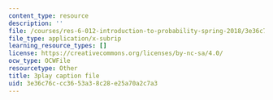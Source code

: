 ```yaml
---
content_type: resource
description: ''
file: /courses/res-6-012-introduction-to-probability-spring-2018/3e36c76ccc3653a38c28e25a70a2c7a3_whbKmwMmB4s.vtt
file_type: application/x-subrip
learning_resource_types: []
license: https://creativecommons.org/licenses/by-nc-sa/4.0/
ocw_type: OCWFile
resourcetype: Other
title: 3play caption file
uid: 3e36c76c-cc36-53a3-8c28-e25a70a2c7a3
---
```

